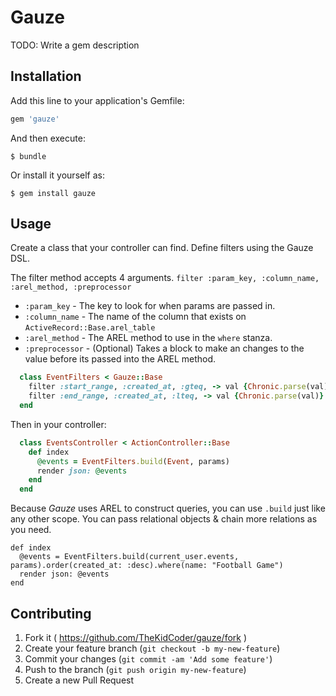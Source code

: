 # Gauze

TODO: Write a gem description

## Installation

Add this line to your application's Gemfile:

```ruby
gem 'gauze'
```

And then execute:

    $ bundle

Or install it yourself as:

    $ gem install gauze

## Usage

Create a class that your controller can find.
Define filters using the Gauze DSL.

The filter method accepts 4 arguments.
`filter :param_key, :column_name, :arel_method, :preprocessor`

* `:param_key` - The key to look for when params are passed in.
* `:column_name` - The name of the column that exists on `ActiveRecord::Base.arel_table`
* `:arel_method` - The AREL method to use in the `where` stanza.
* `:preprocessor` - (Optional) Takes a block to make an changes to the value before its passed into the AREL method. 

```ruby
  class EventFilters < Gauze::Base
    filter :start_range, :created_at, :gteq, -> val {Chronic.parse(val)}
    filter :end_range, :created_at, :lteq, -> val {Chronic.parse(val)}
  end
```

Then in your controller:
```ruby
  class EventsController < ActionController::Base
    def index
      @events = EventFilters.build(Event, params)
      render json: @events
    end
  end
```

Because *Gauze* uses AREL to construct queries, you can use `.build` just like any other scope. You can pass relational objects & chain more relations as you need.
```
def index
  @events = EventFilters.build(current_user.events, params).order(created_at: :desc).where(name: "Football Game")
  render json: @events
end
```

## Contributing

1. Fork it ( https://github.com/TheKidCoder/gauze/fork )
2. Create your feature branch (`git checkout -b my-new-feature`)
3. Commit your changes (`git commit -am 'Add some feature'`)
4. Push to the branch (`git push origin my-new-feature`)
5. Create a new Pull Request
